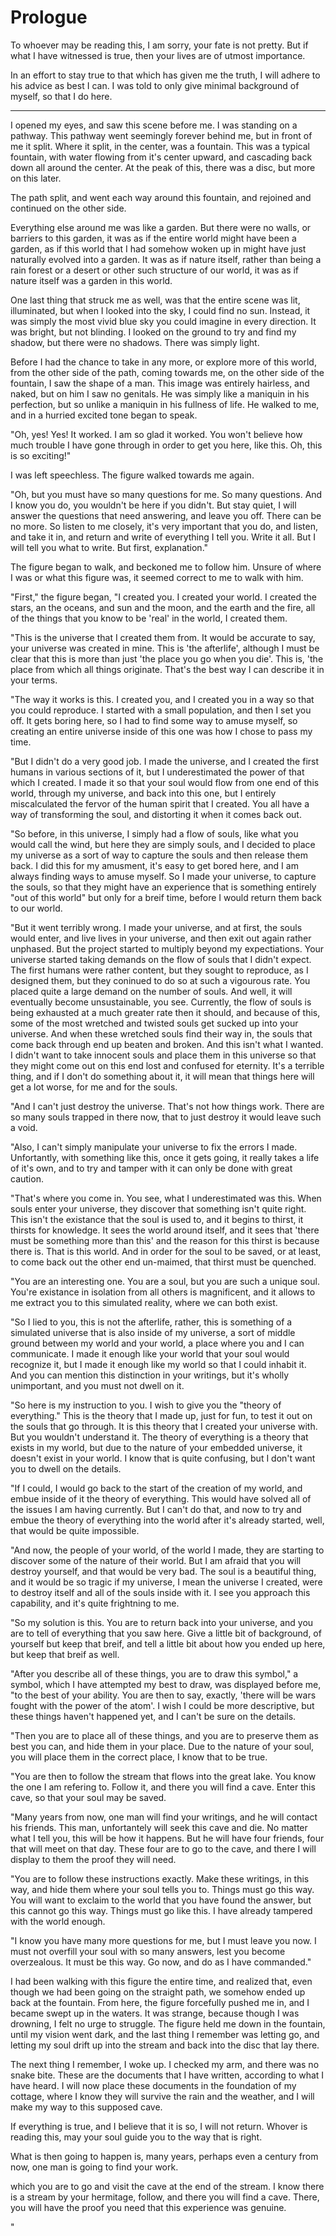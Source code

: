 # Prologue
To whoever may be reading this, I am sorry, your fate is not pretty. But if
what I have witnessed is true, then your lives are of utmost importance.

In an effort to stay true to that which has given me the truth, I will adhere
to his advice as best I can. I was told to only give minimal background of
myself, so that I do here.

---

I opened my eyes, and saw this scene before me. I was standing on a pathway.
This pathway went seemingly forever behind me, but in front of me it split.
Where it split, in the center, was a fountain. This was a typical fountain,
with water flowing from it's center upward, and cascading back down all around
the center. At the peak of this, there was a disc, but more on this later.

The path split, and went each way around this fountain, and rejoined and
continued on the other side.

Everything else around me was like a garden. But there were no walls, or
barriers to this garden, it was as if the entire world might have been a
garden, as if this world that I had somehow woken up in might have just
naturally evolved into a garden. It was as if nature itself, rather than being
a rain forest or a desert or other such structure of our world, it was as if
nature itself was a garden in this world.

One last thing that struck me as well, was that the entire scene was lit,
illuminated, but when I looked into the sky, I could find no sun. Instead, it
was simply the most vivid blue sky you could imagine in every direction. It
was bright, but not blinding. I looked on the ground to try and find my shadow,
but there were no shadows. There was simply light.

Before I had the chance to take in any more, or explore more of this world,
from the other side of the path, coming towards me, on the other side of the
fountain, I saw the shape of a man. This image was entirely hairless, and
naked, but on him I saw no genitals. He was simply like a maniquin in his
perfection, but so unlike a maniquin in his fullness of life. He walked to me,
and in a hurried excited tone began to speak.

"Oh, yes! Yes! It worked. I am so glad it worked. You won't believe how much
trouble I have gone through in order to get you here, like this. Oh, this is so
exciting!"

I was left speechless. The figure walked towards me again.

"Oh, but you must have so many questions for me. So many questions. And I know
you do, you wouldn't be here if you didn't. But stay quiet, I will answer the
questions that need answering, and leave you off. There can be no more. So
listen to me closely, it's very important that you do, and listen, and take it
in, and return and write of everything I tell you. Write it all. But I will
tell you what to write. But first, explanation."

The figure began to walk, and beckoned me to follow him. Unsure of where I was
or what this figure was, it seemed correct to me to walk with him.

"First," the figure began, "I created you. I created your world. I created the
stars, an the oceans, and sun and the moon, and the earth and the fire, all of
the things that you know to be 'real' in the world, I created them.

"This is the universe that I created them from. It would be accurate to say,
your universe was created in mine. This is 'the afterlife', although I must be
clear that this is more than just 'the place you go when you die'. This is,
'the place from which all things originate. That's the best way I can describe
it in your terms.

"The way it works is this. I created you, and I created you in a way so that
you could reproduce. I started with a small population, and then I set you off.
It gets boring here, so I had to find some way to amuse myself, so creating an
entire universe inside of this one was how I chose to pass my time.

"But I didn't do a very good job. I made the universe, and I created the first
humans in various sections of it, but I underestimated the power of that which
I created. I made it so that your soul would flow from one end of this world,
through my universe, and back into this one, but I entirely miscalculated the
fervor of the human spirit that I created. You all have a way of transforming
the soul, and distorting it when it comes back out.

"So before, in this universe, I simply had a flow of souls, like what you would
call the wind, but here they are simply souls, and I decided to place my
universe as a sort of way to capture the souls and then release them back. I
did this for my amusment, it's easy to get bored here, and I am always finding
ways to amuse myself. So I made your universe, to capture the souls, so that
they might have an experience that is something entirely "out of this world"
but only for a breif time, before I would return them back to our world.

"But it went terribly wrong. I made your universe, and at first, the souls
would enter, and live lives in your universe, and then exit out again rather
unphased. But the project started to multiply beyond my expectiations. Your
universe started taking demands on the flow of souls that I didn't expect. The
first humans were rather content, but they sought to reproduce, as I designed
them, but they coninued to do so at such a vigourous rate. You placed quite a
large demand on the number of souls. And well, it will eventually become
unsustainable, you see. Currently, the flow of souls is being exhausted at a
much greater rate then it should, and because of this, some of the most
wretched and twisted souls get sucked up into your universe. And when these
wretched souls find their way in, the souls that come back through end up
beaten and broken. And this isn't what I wanted. I didn't want to take innocent
souls and place them in this universe so that they might come out on this end
lost and confused for eternity. It's a terrible thing, and if I don't do
something about it, it will mean that things here will get a lot worse, for me
and for the souls.

"And I can't just destroy the universe. That's not how things work. There are
so many souls trapped in there now, that to just destroy it would leave such a
void.

"Also, I can't simply manipulate your universe to fix the errors I made.
Unfortantly, with something like this, once it gets going, it really takes a
life of it's own, and to try and tamper with it can only be done with great
caution.

"That's where you come in. You see, what I underestimated was this. When souls
enter your universe, they discover that something isn't quite right. This isn't
the existance that the soul is used to, and it begins to thirst, it thirsts for
knowledge. It sees the world around itself, and it sees that 'there must be
something more than this' and the reason for this thirst is because there is.
That is this world. And in order for the soul to be saved, or at least, to come
back out the other end un-maimed, that thirst must be quenched.

"You are an interesting one. You are a soul, but you are such a unique soul.
You're existance in isolation from all others is magnificent, and it allows to
me extract you to this simulated reality, where we can both exist.

"So I lied to you, this is not the afterlife, rather, this is something of a
simulated universe that is also inside of my universe, a sort of middle ground
between my world and your world, a place where you and I can communicate. I
made it enough like your world that your soul would recognize it, but I made it
enough like my world so that I could inhabit it. And you can mention this
distinction in your writings, but it's wholly unimportant, and you must not
dwell on it.

"So here is my instruction to you. I wish to give you the "theory of
everything." This is the theory that I made up, just for fun, to test it out on
the souls that go through. It is this theory that I created your universe with.
But you wouldn't understand it. The theory of everything is a theory that
exists in my world, but due to the nature of your embedded universe, it doesn't
exist in your world. I know that is quite confusing, but I don't want you to
dwell on the details.

"If I could, I would go back to the start of the creation of my world, and
embue inside of it the theory of everything. This would have solved all of the
issues I am having currently. But I can't do that, and now to try and embue the
theory of everything into the world after it's already started, well, that
would be quite impossible.

"And now, the people of your world, of the world I made, they are starting to
discover some of the nature of their world. But I am afraid that you will
destroy yourself, and that would be very bad. The soul is a beautiful thing,
and it would be so tragic if my universe, I mean the universe I created, were
to destroy itself and all of the souls inside with it. I see you approach this
capability, and it's quite frightning to me.

"So my solution is this. You are to return back into your universe, and you are
to tell of everything that you saw here. Give a little bit of background, of
yourself but keep that breif, and tell a little bit about how you ended up
here, but keep that breif as well.

"After you describe all of these things, you are to draw this symbol," a
symbol, which I have attempted my best to draw, was displayed before me, "to
the best of your ability. You are then to say, exactly, 'there will be wars
fought with the power of the atom'. I wish I could be more descriptive, but
these things haven't happened yet, and I can't be sure on the details.

"Then you are to place all of these things, and you are to preserve them as
best you can, and hide them in your place. Due to the nature of your soul, you
will place them in the correct place, I know that to be true.

"You are then to follow the stream that flows into the great lake. You know the
one I am refering to. Follow it, and there you will find a cave. Enter this
cave, so that your soul may be saved.

"Many years from now, one man will find your writings, and he will contact his
friends. This man, unfortantely will seek this cave and die. No matter what I
tell you, this will be how it happens. But he will have four friends, four that
will meet on that day. These four are to go to the cave, and there I will
display to them the proof they will need.

"You are to follow these instructions exactly. Make these writings, in this
way, and hide them where your soul tells you to. Things must go this way. You
will want to exclaim to the world that you have found the answer, but this
cannot go this way. Things must go like this. I have already tampered with the
world enough.

"I know you have many more questions for me, but I must leave you now. I must
not overfill your soul with so many answers, lest you become overzealous. It
must be this way. Go now, and do as I have commanded."

I had been walking with this figure the entire time, and realized that, even
though we had been going on the straight path, we somehow ended up back at the
fountain. From here, the figure forcefully pushed me in, and I became swept up
in the waters. It was strange, because though I was drowning, I felt no urge to
struggle. The figure held me down in the fountain, until my vision went dark,
and the last thing I remember was letting go, and letting my soul drift up into
the stream and back into the disc that lay there.

The next thing I remember, I woke up. I checked my arm, and there was no snake
bite. These are the documents that I have written, according to what I have
heard. I will now place these documents in the foundation of my cottage, where
I know they will survive the rain and the weather, and I will make my way to
this supposed cave.

If everything is true, and I believe that it is so, I will not return. Whover
is reading this, may your soul guide you to the way that is right.

What is then
going to happen is, many years, perhaps even a century from now, one man is
going to find your work. 

which you are to go and visit the cave at the end of the stream. I know
there is a stream by your hermitage, follow, and there you will find a cave.
There, you will have the proof you need that this experience was genuine.

"
